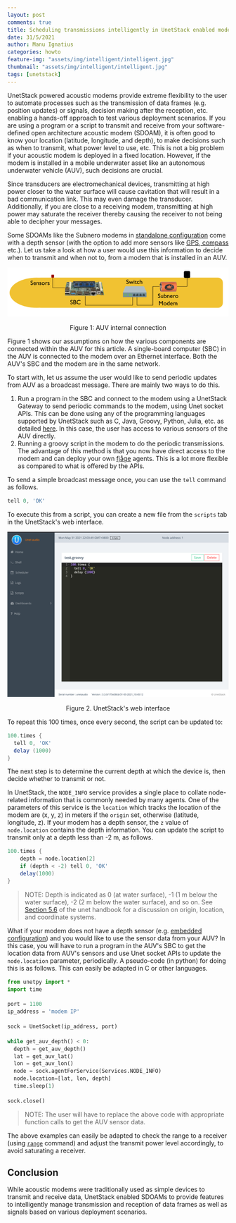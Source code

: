 ```yaml
---
layout: post
comments: true
title: Scheduling transmissions intelligently in UnetStack enabled modems
date: 31/5/2021
author: Manu Ignatius
categories: howto
feature-img: "assets/img/intelligent/intelligent.jpg"
thumbnail: "assets/img/intelligent/intelligent.jpg"
tags: [unetstack]
---
```


UnetStack powered acoustic modems provide extreme flexibility to the user to automate processes such as the transmission of data frames (e.g. position updates) or signals, decision making after the reception, etc. enabling a hands-off approach to test various deployment scenarios. If you are using a program or a script to transmit and receive from your software-defined open architecture acoustic modem (SDOAM), it is often good to know your location (latitude, longitude, and depth), to make decisions such as when to transmit, what power level to use, etc. This is not a big problem if your acoustic modem is deployed in a fixed location. However, if the modem is installed in a mobile underwater asset like an autonomous underwater vehicle (AUV), such decisions are crucial.

Since transducers are electromechanical devices, transmitting at high power closer to the water surface will cause cavitation that will result in a bad communication link. This may even damage the transducer. Additionally, if you are close to a receiving modem, transmitting at high power may saturate the receiver thereby causing the receiver to not being able to decipher your messages.

Some SDOAMs like the Subnero modems in [standalone configuration](https://subnero.com/products/wnc-m25mss3.html) come with a depth sensor (with the option to add more sensors like [GPS, compass](https://subnero.com/products/sensors.html) etc.). Let us take a look at how a user would use this information to decide when to transmit and when not to, from a modem that is installed in an AUV.

<p align="center"><img src="../assets/img/intelligent/auv.png"></p>
<p align="center">Figure 1: AUV internal connection</p>


Figure 1 shows our assumptions on how the various components are connected within the AUV for this article. A single-board computer (SBC) in the AUV is connected to the modem over an Ethernet interface. Both the AUV's SBC and the modem are in the same network.

To start with, let us assume the user would like to send periodic updates from AUV as a broadcast message. There are mainly two ways to do this.

1. Run a program in the SBC and connect to the modem using a UnetStack Gateway to send periodic commands to the modem, using Unet socket APIs. This can be done using any of the programming languages supported by UnetStack such as C, Java, Groovy, Python, Julia, etc. as detailed [here](https://unetstack.net/handbook/unet-handbook_unetsocket_api.html). In this case, the user has access to various sensors of the AUV directly.
2. Running a groovy script in the modem to do the periodic transmissions. The advantage of this method is that you now have direct access to the modem and can deploy your own [fjåge](https://github.com/org-arl/fjage) agents. This is a lot more flexible as compared to what is offered by the APIs.

To send a simple broadcast message once, you can use the `tell` command as follows.

```groovy
tell 0, 'OK'
```

To execute this from a script, you can create a new file from the `scripts` tab in the UnetStack's web interface.

<p align="center"><img src="../assets/img/intelligent/script-ui.png"></p>
<p align="center">Figure 2. UnetStack's web interface</p>


To repeat this 100 times, once every second, the script can be updated to:

```groovy
100.times {
  tell 0, 'OK'
  delay (1000)
}
```

The next step is to determine the current depth at which the device is, then decide whether to transmit or not.

In UnetStack, the `NODE_INFO` service provides a single place to collate node-related information that is commonly needed by many agents. One of the parameters of this service is the `location` which tracks the location of the modem are (x, y, z) in meters if the `origin` set, otherwise (latitude, longitude, z). If your modem has a depth sensor, the `z` value of `node.location` contains the depth information. You can update the script to transmit only at a depth less than -2 m, as follows.

```groovy
100.times {
    depth = node.location[2]
    if (depth < -2) tell 0, 'OK'
    delay(1000)
}
```

> NOTE: Depth is indicated as 0 (at water surface), -1 (1 m below the water surface), -2 (2 m below the water surface), and so on. See [Section 5.6](https://unetstack.net/handbook/unet-handbook_setting_up_small_networks.html#_node_locations_coordinate_systems) of the unet handbook for a discussion on origin, location, and coordinate systems.

What if your modem does not have a depth sensor (e.g. [embedded configuration](https://subnero.com/products/wnc-m25mse3.html)) and you would like to use the sensor data from your AUV? In this case, you will have to run a program in the AUV's SBC to get the location data from AUV's sensors and use Unet socket APIs to update the `node.location` parameter, periodically. A pseudo-code (in python) for doing this is as follows. This can easily be adapted in C or other languages.

```python
from unetpy import *
import time

port = 1100
ip_address = 'modem IP'

sock = UnetSocket(ip_address, port)

while get_auv_depth() < 0:
  depth = get_auv_depth()
  lat = get_auv_lat()
  lon = get_auv_lon()
  node = sock.agentForService(Services.NODE_INFO)
  node.location=[lat, lon, depth]
  time.sleep(1)

sock.close()
```

> NOTE: The user will have to replace the above code with appropriate function calls to get the AUV sensor data.

The above examples can easily be adapted to check the range to a receiver (using [`range`](https://unetstack.net/handbook/unet-handbook_ranging_and_synchronization.html) command) and adjust the transmit power level accordingly, to avoid saturating a receiver.

## Conclusion

While acoustic modems were traditionally used as simple devices to transmit and receive data, UnetStack enabled SDOAMs to provide features to intelligently manage transmission and reception of data frames as well as signals based on various deployment scenarios.

